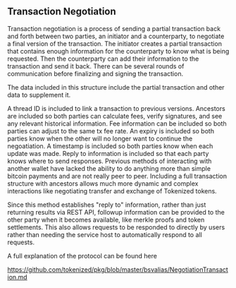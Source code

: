 ## Transaction Negotiation

Transaction negotiation is a process of sending a partial transaction back and forth between two parties, an initiator and a counterparty, to negotiate a final version of the transaction. The initiator creates a partial transaction that contains enough information for the counterparty to know what is being requested. Then the counterparty can add their information to the transaction and send it back. There can be several rounds of communication before finalizing and signing the transaction.

The data included in this structure include the partial transaction and other data to supplement it.

A thread ID is included to link a transaction to previous versions.
Ancestors are included so both parties can calculate fees, verify signatures, and see any relevant historical information.
Fee information can be included so both parties can adjust to the same tx fee rate.
An expiry is included so both parties know when the other will no longer want to continue the negoatiation.
A timestamp is included so both parties know when each update was made.
Reply to information is included so that each party knows where to send responses.
Previous methods of interacting with another wallet have lacked the ability to do anything more than simple bitcoin payments and are not really peer to peer. Including a full transaction structure with ancestors allows much more dynamic and complex interactions like negotiating transfer and exchange of Tokenized tokens.

Since this method establishes "reply to" information, rather than just returning results via REST API, followup information can be provided to the other party when it becomes available, like merkle proofs and token settlements. This also allows requests to be responded to directly by users rather than needing the service host to automatically respond to all requests.


A full explanation of the protocol can be found here

https://github.com/tokenized/pkg/blob/master/bsvalias/NegotiationTransaction.md